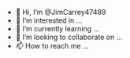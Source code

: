 - 👋 Hi, I’m @JimCarrey47489
- 👀 I’m interested in ...
- 🌱 I’m currently learning ...
- 💞️ I’m looking to collaborate on ...
- 📫 How to reach me ...

<!---
JimCarrey47489/JimCarrey47489 is a ✨ special ✨ repository because its `README.md` (this file) appears on your GitHub profile.
You can click the Preview link to take a look at your changes.
--->
